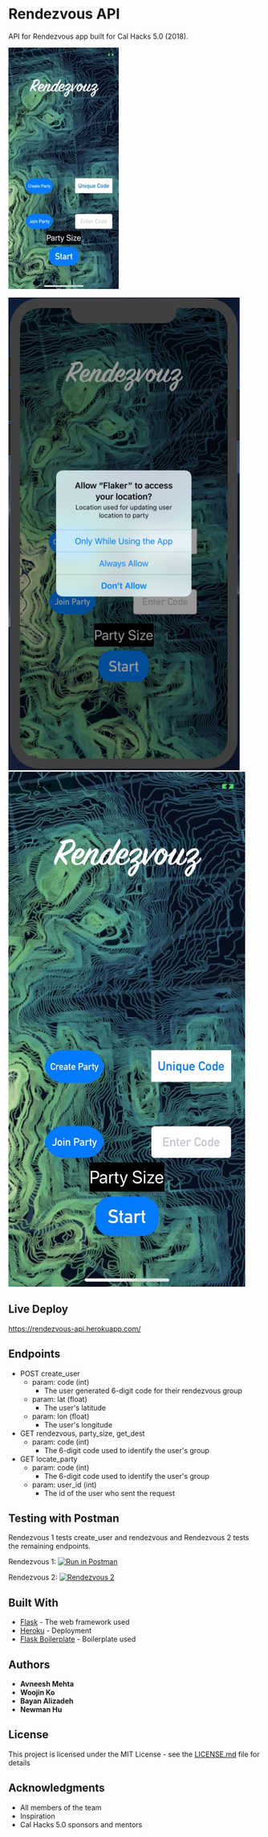 # Rendezvous API

API for Rendezvous app built for Cal Hacks 5.0 (2018).

![](45166465_447209502350458_5611679122196529152_n.gif)

![](45367117_1960669977303796_4648128845998718976_n.png)
![](45381700_112069509739822_2209745366528557056_n.jpg)

## Live Deploy

https://rendezvous-api.herokuapp.com/

## Endpoints

* POST create_user
  * param: code (int)
    * The user generated 6-digit code for their rendezvous group
  * param: lat (float)
    * The user's latitude
  * param: lon (float)
    * The user's longitude
* GET rendezvous, party_size, get_dest
  * param: code (int)
    * The 6-digit code used to identify the user's group
* GET locate_party
  * param: code (int)
    * The 6-digit code used to identify the user's group
  * param: user_id (int)
    * The id of the user who sent the request

## Testing with Postman

Rendezvous 1 tests create_user and rendezvous and Rendezvous 2 tests the remaining endpoints.

Rendezvous 1:
[![Run in Postman](https://run.pstmn.io/button.svg)](https://app.getpostman.com/run-collection/56c200022930b337b6b9)

Rendezvous 2:
[![Rendezvous 2](https://run.pstmn.io/button.svg)](https://app.getpostman.com/run-collection/dbbf472e9a17d0e46eb9)

## Built With

* [Flask](http://www.dropwizard.io/1.0.2/docs/) - The web framework used
* [Heroku](http://flask.pocoo.org/) - Deployment
* [Flask Boilerplate](https://github.com/tko22/flask-boilerplate) - Boilerplate used

## Authors

* **Avneesh Mehta**
* **Woojin Ko**
* **Bayan Alizadeh**
* **Newman Hu**

## License

This project is licensed under the MIT License - see the [LICENSE.md](LICENSE.md) file for details

## Acknowledgments

* All members of the team
* Inspiration
* Cal Hacks 5.0 sponsors and mentors
